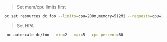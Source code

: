 > Set mem/cpu limits first 
```sh
oc set resources dc foo --limits=cpu=200m,memory=512Mi --requests=cpu=100m,memory=256M
```
> Set HPA

```sh
 oc autoscale dc/foo --min=2 --max=5 --cpu-percent=80
```
